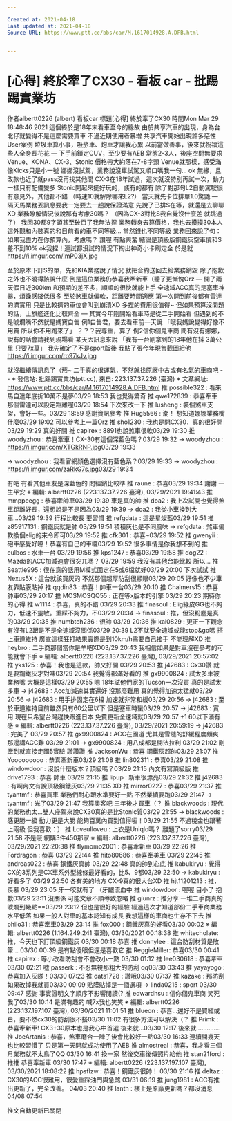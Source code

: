 ```yaml
---

Created at: 2021-04-18
Last updated at: 2021-04-18
Source URL: https://www.ptt.cc/bbs/car/M.1617014928.A.DFB.html


---
```


# [心得] 終於牽了CX30 - 看板 car - 批踢踢實業坊


作者albertt0226 (albert)
看板car
標題\[心得\] 終於牽了CX30
時間Mon Mar 29 18:48:46 2021
這個終於是18年末看車至今的緣故 由於共享汽車的出現，身為台北仔就變得不是這麼需要買車 不過近期使用者暴增 共享汽車開始出現許多惡性User案例 垃圾車算小事，吸菸車、炮車才讓我心累 以前當做善事，後來就祝福這些人全身長花花 — 下手前鎖定CUV，至少要有AEB 常態2-3人，後座空間無要求 Venue、KONA、CX-3、Stonic 價格帶大約落在7-8字頭 Venue就那樣，感受滿像Kicks只是小一號 娜娜沒試駕，業務說沒車試駕又順口嘴我一句... ok 無緣，且改款也近了就pass沒再找其他間 CX-3在18年試過，這次就沒特別再試一次，動力一樣只有配備變多 Stonic開起來挺好玩的，該有的都有 除了對那句L2自動駕駛很有意見外，其他都不錯 （時速10就解除哪來L2?） 當天就先卡位排單1.0驚艷 — 隔天馬業務丟訊息要我一定要去一趟說保證滿意 先說了已排S在等，就還是去聊聊XD 業務瞭解情況後說那有考慮30嗎？ （因為CX-3對比S我自覺沒什麼差 就跳過了） 我回30都9字頭甚至破百了我無法捏 業務轉身去算價格，我也去摸摸30本人 這外觀和內裝真的和目前看的車不同等級... 當然錢也不同等級 業務回來說了句：如果我盡力在你預算內，考慮嗎？ 讚喔 有點興奮 結論是頂級版鋼鐵灰空車價和S差不到10% ok我捏！連試都沒試的情況下掏出神奇小卡刷定金 於是就 <https://i.imgur.com/ImP03jX.jpg>

至於原本下訂S的單，先和KIA業務說了情況 就把合約送回去給業務銷毀 除了抱歉之外也不曉得該說什麼 倒是這位業務仍恭喜我牽新車（聽了更慚愧Orz — 開了兩天假日近300km 和預期的差不多，順順的很快就能上手 全速域ACC真的是塞車神器，煩躁感降低很多 至於煞車就偏軟，距離要時間適應 第一次開到前後都有雷達的滿實用 只是比較擠的車位會叫到崩潰XD 多捏的費用很值得~ 但如果預算沒問題的話，上旗艦進化比較齊全 — 其實今年剛開始看車時是從二手開始看 但遇到的不是唬爛嘴不然就是媽寶自售 例1自售君，要去看車前一天說 「哦我媽說覺得好像不用賣 所以你不用跑來了」 ？？？我尊重，算了 例2信你個鬼車商 問有沒有娜娜，說有的話會請我到現場看 某天丟訊息來說 「我有一台剛拿到的18年他在抖 3萬公里 只要7x萬」 我先確定了不是sport版後 我貼了張今年現售截圖給他 <https://i.imgur.com/ro97kJv.jpg>

就沒繼續傳訊息了（菸~ 二手真的很運氣，不然就找原廠中古或有名氣的車商吧 -- ※ 發信站: 批踢踢實業坊(ptt.cc), 來自: 223.137.37.226 (臺灣) ※ 文章網址: <https://www.ptt.cc/bbs/car/M.1617014928.A.DFB.html>
推 possible322 : 看來馬自達年底折10萬不是夢03/29 18:53
我也覺得驚奇
推 qwe172839 : 恭喜牽車 那個雷達可以設定距離喔03/29 18:54
下次來改一下
推 lusheng : 裝個煞車支架，會好一些。03/29 18:59
感謝資訊參考
推 Hug5566 : 潮！ 想知道娜娜業務嘴什麼03/29 19:02
可以參考上一篇Orz
推 sho1230 : 我也是開CX30，真的很好開03/29 19:29
真的好開
推 capirex : 8891也說煞車很軟03/29 19:30
推 woodyzhou : 恭喜牽車！CX-30有這個深藍色嗎？03/29 19:32
→ woodyzhou : <https://i.imgur.com/XTGkRNP.jpg>03/29 19:33

→ woodyzhou : 我看官網顏色選擇沒有藍色系？03/29 19:33
→ woodyzhou : <https://i.imgur.com/zaRkG7s.jpg>03/29 19:34

有吧 有看其他車友是深藍色的 問經銷比較準
推 raune : 恭喜03/29 19:34
謝謝 一生平安 ※ 編輯: albertt0226 (223.137.37.226 臺灣), 03/29/2021 19:41:43
推 mmppeegg : 恭喜牽帥車03/29 19:39
車是真的帥
推 doa2 : 我上次試開也覺得煞車距離好長，還想說是不是因為03/29 19:39
→ doa2 : 我從小車換到大車...03/29 19:39
行程比較長 要習慣
推 refgdata : 這是星燦藍03/29 19:51
推 z85917131 : 鋼鐵灰就是帥 03/29 19:51
積積灰也是不同風味
→ refgdata : 煞車偏軟換個elig的來令即可03/29 19:52
推 cfk301 : 恭喜~03/29 19:52
推 gwenyii : 砲車感覺好噁！恭喜有自己的車囉03/29 19:52
很多事情是你我想不到的
推 eulbos : 水車一台 03/29 19:56
推 kps1247 : 恭喜03/29 19:58
推 dog22 : Mazda的ACC加減速會很突兀嗎？ 03/29 19:59
我沒有其他台能比較 所以...
推 Seattle995 : 很在意的話用M模式固定在5或6檔就好03/29 20:00
下次試試
推 Nexus5X : 這台就該買灰的 不然那個超厚防刮很顯眼03/29 20:05
好像也不少車友靠貼膜貼掉
推 qqdin83 : 恭喜！帥車一台03/29 20:10
推 Chalmers15 : 恭喜 帥車03/29 20:17
推 MOSMOSQQ55 : 正在等x版本的引擎 03/29 20:23
期待你的心得
推 w1114 : 恭喜，真的不錯 03/29 20:33
推 finasoul : Elig綠皮GG也不夠力，低速不靈敏。重踩不夠力，不03/29 20:34
→ finasoul : 推，但沒粉塵是真的03/29 20:35
推 numbtch236 : 很帥 03/29 20:36
推 kai0829 : 更正一下觀念 有沒有L2跟是不是全速域沒關係03/29 20:39
L2不就要全速域或能stop&go嗎 搭上車道維持 廣宣這樣狂打結果實際是到10km/h需要自己接手 不能理解XD
推 heybro : 二手商那個當你是羊吧XD03/29 20:43
我相信如果是對車沒在參考的可能就會下手 ※ 編輯: albertt0226 (223.137.37.226 臺灣), 03/29/2021 20:57:02
推 yks125 : 恭喜！我也是這款，帥又好開 03/29 20:53
推 j42683 : Cx30讚 就是要鋼鐵灰才對味03/29 20:54
我覺得都滿好看的
推 gx9900824 : 試太多車被業務嘴 大概是這樣03/29 20:55
嗯 18年試他們家的Tucson一次沒買 真的是試太多車
→ j42683 : Acc加減速其實還好 沒那麼難用 真的覺得加速太猛就03/29 20:56
→ j42683 : 用手排固定在6檔 加速就非常和緩03/29 20:56
→ j42683 : 至於車道維持目前雖然只有60公里以下 但是塞車時蠻03/29 20:57
→ j42683 : 實用 現在只希望台灣趕快跟進日本 免費更新全速域就03/29 20:57
+1 60以下滿有感 ※ 編輯: albertt0226 (223.137.37.226 臺灣), 03/29/2021 20:59:19
→ j42683 : 完美了 03/29 20:57
推 gx9900824 : ACC在國道 尤其是雪隧的舒緩程度頗爽 那邊講ACC難 03/29 21:01
→ gx9900824 : 用八成都是開法拉利 03/29 21:02
剛牽到就直接走國5實驗 讚讚讚
推 JacksonWu : 恭喜 鋼鐵灰超帥03/29 21:07
推 Yooooooooo : 恭喜牽新車03/29 21:08
推 lin802311 : 恭喜03/29 21:08
推 windowdoor : 沒說什麼版本？頂級嗎？03/29 21:15
內文有寫頂級版
推 drive1793 : 恭喜 帥車 03/29 21:15
推 lipup : 新車很漂亮03/29 21:32
推 j42683 : 有啊內文有說頂級鋼鐵灰03/29 21:35
XD
推 mirror0227 : 恭喜03/29 21:37
推 tyantmf : 恭喜買車 業務們耐心跟水準要好一點 不然業績要跑03/29 21:47
→ tyantmf : 光了03/29 21:47
我算奧客吧 三年後才買車（？
推 blackwoods : 現代的業務也太…雙人座駕來說CX30真的是比Stonic質03/29 21:55
→ blackwoods : 感更勝一級 動力更是大勝 能夠百萬內買到值得啦！03/29 21:55
不過稅金也跟著上兩級 但我喜歡：）
推 LoveuIloveu : 上衣是Uniqlo嗎？ 離題了sorry03/29 21:58
不是哦 網購3件450那家 ※ 編輯: albertt0226 (223.137.37.226 臺灣), 03/29/2021 22:20:38
推 flymomo2001 : 恭喜牽新車 03/29 22:26
推 Fordragon : 恭喜 03/29 22:44
推 hito80686 : 恭喜牽美車 03/29 22:45
推 andreas022 : 恭喜 鋼鐵灰真帥 03/29 22:48
真的帥到心底
推 kabukiryu : 覺得CX的3系列是CX車系外型線條最好看的，比5、9都03/29 22:50
→ kabukiryu : 好看多了 03/29 22:50
各有美的地方 CX-9真的很大台XD
推 hjt11201213 : 推，羨慕 03/29 23:05
牙一咬就有了 （牙齦流血中
推 windowdoor : 喔喔 目小了 抱歉03/29 23:11
沒關係 可能文章不順導致忽略
推 giunrz : 推分享 一堆二手商真的唬爛到幾點==03/29 23:12
但也是很好的經驗 經過這次才知道部份二手車商業務水平低落 如果一般人對車的基本認知有成長 我想這樣的車商也生存不下去
推 philo31 : 恭喜牽車03/29 23:14
推 fox000 : 鋼鐵灰真的好看03/30 00:02
※ 編輯: albertt0226 (1.164.249.241 臺灣), 03/30/2021 00:18:38
推 whitecholate: 推，今天也下訂頂級鋼鐵灰 03/30 00:18
恭喜
推 donnylee : 這台防刮材質是敗筆… 03/30 00:39
是有點傻眼但還是喜歡它
推 ReggieMiller: 恭喜03/30 00:41
推 capirex : 等小改看防刮會不會改小一點 03/30 01:12
推 lee030618 : 恭喜牽車03/30 02:21
噓 passerk : 不忍無視那粗大的防刮 qq03/30 03:43
推 yayayogo : 恭喜加入灰隊！03/30 07:23
推 data1728 : 讚哦03/30 07:37
推 kazake : 那防刮如果改掉我就買03/30 09:09
貼膜貼掉是一個選項
→ linda0215 : sport 03/30 09:47
感謝 事實證明文字順序不影響閱讀(?
推 edwardhsu : 信你個鬼車商 笑死我了03/30 10:14
是滿有趣的 喊7x我也笑笑 ※ 編輯: albertt0226 (223.137.197.107 臺灣), 03/30/2021 11:01:51
推 blueon : 恭喜...還好不是買紅或白，要不然cx30的防刮很不搭03/30 11:02
有很多方法可以解決（？
推 Primk : 恭喜牽新車! CX3+30原本也是我心中首選 後來就...03/30 12:17
後來就..............
推 JoeArtanis : 恭喜，煞車磨合一陣子後會比較好一點03/30 16:33
連續開幾天也比較習慣了 只是第一天開就成功使用了AEB
推 almostreal : 恭喜，我才看三個月業務就不太鳥了QQ 03/30 16:41
換一家 然後交車後傳照片給他
推 stan21ford : 推推 恭喜牽新車 03/30 17:47
※ 編輯: albertt0226 (223.137.197.107 臺灣), 03/30/2021 18:08:22
推 hpsflzw : 恭喜！鋼鐵灰很帥！ 03/30 21:16
推 deltaz : CX30的ACC很難用，很愛重踩油門與急煞 03/31 06:19
推 jung1981 : ACC有推出更新了，完全改善。 04/03 20:40
推 lanth : 樓上是原廠更新嗎？都沒消息 04/08 07:54

推文自動更新已關閉


